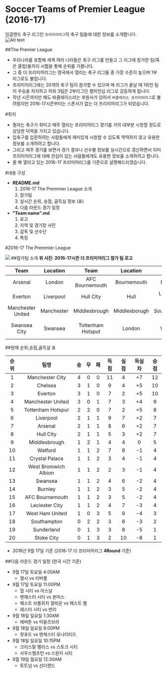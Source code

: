 # Soccer Teams of Premier League (2016-17)
잉글랜드 축구 리그인 `프리미어리그`의 축구 팀들에 대한 정보를 소개합니다.<br>
![Alt text](https://s3-eu-central-1.amazonaws.com/centaur-wp/creativereview/prod/content/uploads/2016/02/Premier_League_Rebrands_DesignStudio_02.jpg "2016-17 England Premier League Logo")

##The Premier League
* 우리나라를 포함해 세계 여러 나라들은 축구 리그를 만들고 그 리그에 참가한 팀(혹은 클럽)들끼리 시합을 통해 순위를 가릅니다.
* 그 중 더 프리미어리그는 영국에서 열리는 축구 리그들 중 가장 수준이 높으며 1부 리그로도 불립니다.
* 프리미어리그에는 20개의 축구 팀이 참가할 수 있으며 매 리그가 끝날 때 1위인 팀이 우승을 차지하고 하위 3팀은 2부리그인 챔피언십 리그로 강등하게 됩니다.
* 작년 시즌까지만 해도 바클레이스라는 후원사가 있어서 `바클레이스 프리미어리그`로 불려왔지만 2016-17시즌부터는 스폰서가 없는 더 프리미어리그가 되었습니다.

#취지
* 필자는 축구가 취미고 매주 열리는 프리미어리그 경기를 거의 대부분 시청할 정도로 상당한 덕력을 가지고 있습니다.
* 입축구를 입문하려는 사람들에게 재미있게 시청할 수 있도록 딱딱하지 않고 유용한 정보를 소개하려고 합니다.
* 그리고 매주 경기를 보면서 경기 결과나 선수별 정보를 실시간으로 갱신하면서 이미 프리미어리그에 대해 관심이 있는 사람들에게도 유용한 정보를 소개하려고 합니다.
* 올 해 열리고 있는 2016-17 프리미어리그를 기준으로 설명해드리겠습니다.


#내용 구성
  - **README.md**
    1. 2016-17 The Premmier League 소개
      1. 참가팀
      2. 실시간 순위, 승점, 골득실 정보 (표)
      3. 다음 라운드 경기 일정
  - **"Team name".md**
  	1. 로고
  	2. 지역 및 경기장 사진
  	3. 감독 및 선수단
  	4. 특징

#2016-17 The Premmier League

##참가팀 소개
<img  src="http://66.media.tumblr.com/fd2904575d0d7f492cfa123b49697f2e/tumblr_o7wfilhWV91rgbsvxo1_1280.png" align=left>
**위 사진: 2016-17시즌 더 프리미어리그 참가 팀 로고**

|    Team    | Location |    Team    | Location |    Team    | Location |    Team    | Location |    Team    | Location |
|:--------:|:--------:|:--------:|:--------:|:--------:|:--------:|:--------:|:--------:|:--------:|:--------:|
| Arsenal | London | AFC Bournemouth | Bournemouth | Burnley | Burnley | Chelsea | London | Crystal Palace | London |
| Everton | Liverpool | Hull City | Hull | Leicester City | Leicester | Liverpool | Liverpool | Manchester City | Manchester |
| Manchester United | Manchester | Middlesbrough | Middlesborugh | Southampton | Southampton | Stoke City | Stoke-on-Trent | Sunderland | Sunderland |
| Swansea City | Swansea | Tottenham Hotsput | London | Watford | Watford | West Bromwich Albion | West Bromwich | West Ham United | London |


##현재 순위,승점,골득실 표

| 순위 |         팀명         | 승 | 무 | 패 | 득점 | 실점 | 득실차 | 승점 |
|:----:|:--------------------:|:--:|:--:|:--:|:----:|:----:|:------:|:----:|
|   1  |    Manchester City   |  4 |  0 |  0 |  11  |   4  |   +7   |  12  |
|   2  |        Chelsea       |  3 |  1 |  0 |   9  |   4  |   +5   |  10  |
|   3  |        Everton       |  3 |  1 |  0 |   7  |   2  |   +5   |  10  |
|   4  |   Manchester United  |  3 |  0 |  1 |   7  |   3  |   +4   |   9  |
|   5  |   Tottenham Hotspur  |  2 |  2 |  0 |   7  |   2  |   +5   |   8  |
|   6  |       Liverpool      |  2 |  1 |  1 |   9  |   7  |   +2   |   7  |
|   7  |        Arsenal       |  2 |  1 |  1 |   8  |   6  |   +2   |   7  |
|   8  |       Hull City      |  2 |  1 |  1 |   5  |   3  |   +2   |   7  |
|   9  |     Middlesbrough    |  1 |  2 |  1 |   4  |   4  |    0   |   5  |
|  10  |        Watford       |  1 |  1 |  2 |   7  |   8  |   -1   |   4  |
|  11  |    Crystal Palace    |  1 |  1 |  2 |   3  |   4  |   -1   |   4  |
|  12  | West Bromwich Albion |  1 |  1 |  2 |   2  |   3  |   -1   |   4  |
|  13  |        Swansea       |  1 |  1 |  2 |   4  |   6  |   -2   |   4  |
|  14  |        Burnley       |  1 |  1 |  2 |   3  |   5  |   -2   |   4  |
|  15  |    AFC Bournemouth   |  1 |  1 |  2 |   3  |   5  |   -2   |   4  |
|  16  |    Leciester City    |  1 |  1 |  2 |   4  |   7  |   -3   |   4  |
|  17  |    West Ham United   |  1 |  0 |  3 |   5  |   9  |   -4   |   3  |
|  18  |      Southampton     |  0 |  2 |  2 |   3  |   6  |   -3   |   2  |
|  19  |      Sunderland      |  0 |  1 |  3 |   3  |   8  |   -5   |   1  |
|  20  |      Stoke City      |  0 |  1 |  3 |   2  |  10  |   -8   |   1  |

- 2016년 9월 17일 기준 (2016-17 더 프리미어리그 __4Round__ 기준)

##다음 라운드 경기 일정 (한국 시간 기준)
- 9월 17일 토요일 4:00AM 
	- 첼시 vs 리버풀
- 9월 17일 토요일 11:00PM
	- 헐 시티 vs 아스날
	- 맨체스터 시티 vs 본머스
	- 웨스트 브롬위치 알비온 vs 웨스트 햄
	- 레스터 시티 vs 번리
- 9월 18일 일요일 1:30AM
	- 에버튼 vs 미들즈브러
- 9월 18일 일요일 8:00PM
	- 왓포드 vs 맨체스터 유나이티드
- 9월 18일 일요일 10:15PM
	- 크리스탈 팰리스 vs 스토크 시티
	- 사우스햄프턴 vs 스완지 시티
- 9월 19일 월요일 12:30AM
	- 토트넘 vs 선더랜드